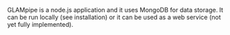 
GLAMpipe is a node.js application and it uses MongoDB for data storage. It can be run locally (see installation) or it can be used as a web service (not yet fully implemented).
